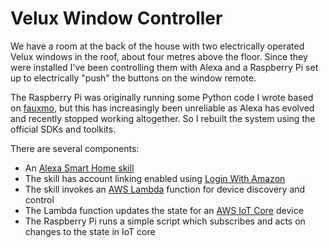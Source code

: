 # Velux Window Controller

We have a room at the back of the house with two electrically operated
Velux windows in the roof, about four metres above the floor. Since they
were installed I've been controlling them with Alexa and a Raspberry Pi
set up to electrically "push" the buttons on the window remote.

The Raspberry Pi was originally running some Python code I wrote based
on [fauxmo](https://github.com/makermusings/fauxmo), but this has 
increasingly been unreliable as Alexa has evolved and recently stopped
working altogether. So I rebuilt the system using the official SDKs and
toolkits.

There are several components:
* An [Alexa Smart Home skill](https://developer.amazon.com/alexa/connected-devices)
* The skill has account linking enabled using [Login With Amazon](https://login.amazon.com/website)
* The skill invokes an [AWS Lambda](https://aws.amazon.com/lambda/) function for device discovery and control
* The Lambda function updates the state for an [AWS IoT Core](https://aws.amazon.com/iot-core/) device
* The Raspberry Pi runs a simple script which subscribes and acts on changes to the state in IoT core



